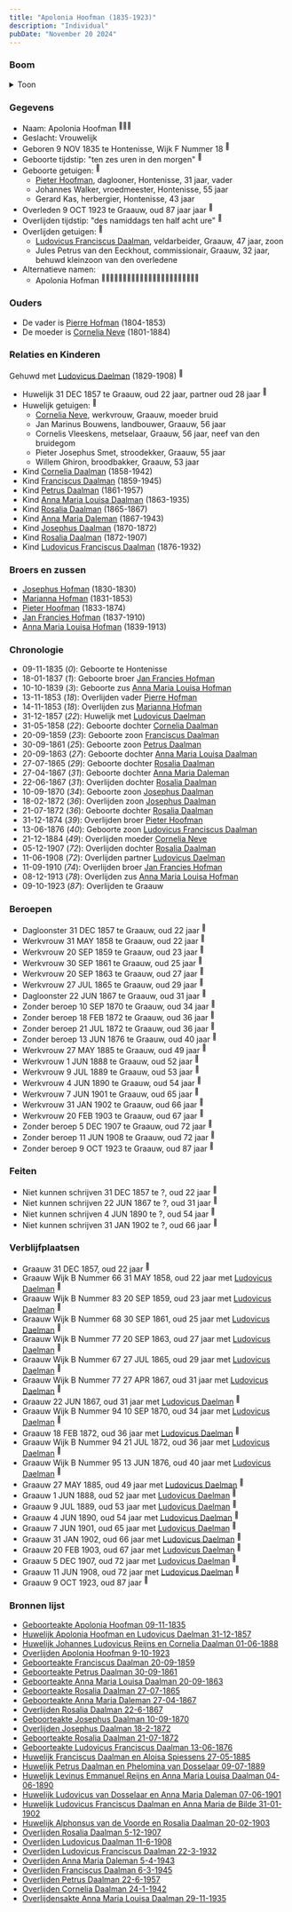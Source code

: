 ```yaml
---
title: "Apolonia Hoofman (1835-1923)"
description: "Individual"
pubDate: "November 20 2024"
---
```


### Boom
<details><summary>Toon</summary>

![test](https://www.plantuml.com/plantuml/svg/bPPTRzem58Rl_IkErejT8ILnGf8ALULpNTKFr7MJfccgJE92H68ZEsc5glxt6M8WDOoQE-pZOpz-t-CJBcL9H5aLEPBpZ2s880LCI3AV2bwnjCzpBg0KX4aLegn4iooba6GYoMdzcnQBSWa5BIPKo7fAbbHGNYuN53LsJN8Y9RmX0EXnaLBnECkIEQDITZe5oTZ51M3qZj1N6A-FagZE-3BEg10KhlXpGTWN81A-EuxZkG1dGpmAHZsrwTjpHlFq7Jhd4p9PFaruMURq_0BQC1hsm8qSN-Mpah9CIjfOBUTLdZyHbZubWaivuOf7fRaOxkv_gRm0mpT1IFMgo3HEdmj6yup07NsXEnnFuOnwGpp4Ht3KAitZRlRzb4LTT33igvp8tsFfdB_IDCtOTCKSm_NFExKEEskgaQ9oOZZBi-ciND8yvw-Ax1rfyLejlG9f_Ds4pbGJwr24DiTr5weUcBhw5JVCY61hukSgn5fS79naIWpt_KTrJQ_XoORifahvIvPK4WQ4vX_GOfiwyUgz8xNwgifbQL4YRYrtx4H7RS4R-u9mQulhxDjYLjU0aEOzFAzjKs3gjDlkxzLfaNs1-N3TNTt4ztGEK0OtX4qfIqcnOnkfFf1aibRPe0kjL7RWnt2yeekjwThgGWyhk61FvZ4jnI6Mo8O5RrZQ9pn5JtiUXCULwZ96u9O8vUCDhp9vmCxOgbzi8R4zf7vUyUfv4I9osW1xu98SgYwbXWrEgEv_iy89JjOiQeTx1ZPa6X35sGHoBO6wuuSFctyA5DGfiR_Vsg-vf8lPWPB2dar9kHktGiUQnetq5o7qzd3-QnQsqiRLPkrsjj1ctQjYPz-hNOSzqWQmRwKJrYKHjayfexeFu8PE-jEZlrokWtJ3tqteRjlIBTGOXyOuCiRnnp4sziEkCVQCCJR6FjATlFL7_L5AAVkx1T5Dr0n4I7SqCn0ZtKMC05wBi7hFPi15-bsP0G_f4ZS36EbgCmC-GfUguwb_ZVy0)
</details>

### Gegevens
- Naam: Apolonia Hoofman <sup><a href="../s00035/" style="text-decoration:none" title="Geboorteakte Apolonia Hoofman 09-11-1835 ">:link:</a><a href="../s00380/" style="text-decoration:none" title="Huwelijk Johannes Ludovicus Reijns en Cornelia Daalman 01-06-1888">:link:</a><a href="../s00407/" style="text-decoration:none" title="Overlijden Cornelia Daalman 24-1-1942">:link:</a></sup>
- Geslacht: Vrouwelijk
- Geboren 9 NOV 1835 te Hontenisse, Wijk F Nummer 18 <sup><a href="../s00035/" style="text-decoration:none" title="Geboorteakte Apolonia Hoofman 09-11-1835 ">:link:</a></sup>
- Geboorte tijdstip: "ten zes uren in den morgen" <sup><a href="../s00035/" style="text-decoration:none" title="Geboorteakte Apolonia Hoofman 09-11-1835 ">:link:</a></sup>
- Geboorte getuigen: <sup><a href="../s00035/" style="text-decoration:none" title="Geboorteakte Apolonia Hoofman 09-11-1835 ">:link:</a></sup>
  - [Pieter Hoofman](../i00021/), daglooner, Hontenisse, 31 jaar, vader
  - Johannes Walker, vroedmeester, Hontenisse, 55 jaar
  - Gerard Kas, herbergier, Hontenisse, 43 jaar
- Overleden 9 OCT 1923 te Graauw, oud 87 jaar jaar <sup><a href="../s00036/" style="text-decoration:none" title="Overlijden Apolonia Hoofman 9-10-1923 ">:link:</a></sup>
- Overlijden tijdstip: "des namiddags ten half acht ure" <sup><a href="../s00036/" style="text-decoration:none" title="Overlijden Apolonia Hoofman 9-10-1923 ">:link:</a></sup>
- Overlijden getuigen: <sup><a href="../s00036/" style="text-decoration:none" title="Overlijden Apolonia Hoofman 9-10-1923 ">:link:</a></sup>
  - [Ludovicus Franciscus Daalman](../i00234/), veldarbeider, Graauw, 47 jaar, zoon
  - Jules Petrus van den Eeckhout, commissionair, Graauw, 32 jaar, behuwd kleinzoon van den overledene
- Alternatieve namen:
  - Apolonia Hofman <sup><a href="../s00381/" style="text-decoration:none" title="Geboorteakte Franciscus Daalman 20-09-1859">:link:</a><a href="../s00383/" style="text-decoration:none" title="Geboorteakte Petrus Daalman 30-09-1861">:link:</a><a href="../s00384/" style="text-decoration:none" title="Geboorteakte Anna Maria Louisa Daalman 20-09-1863">:link:</a><a href="../s00385/" style="text-decoration:none" title="Geboorteakte Rosalia Daalman 27-07-1865">:link:</a><a href="../s00386/" style="text-decoration:none" title="Geboorteakte Anna Maria Daleman 27-04-1867">:link:</a><a href="../s00387/" style="text-decoration:none" title="Overlijden Rosalia Daalman 22-6-1867">:link:</a><a href="../s00389/" style="text-decoration:none" title="Geboorteakte Josephus Daalman 10-09-1870">:link:</a><a href="../s00390/" style="text-decoration:none" title="Overlijden Josephus Daalman 18-2-1872">:link:</a><a href="../s00391/" style="text-decoration:none" title="Geboorteakte Rosalia Daalman 21-07-1872">:link:</a><a href="../s00392/" style="text-decoration:none" title="Geboorteakte Ludovicus Franciscus Daalman 13-06-1876">:link:</a><a href="../s00393/" style="text-decoration:none" title="Huwelijk Franciscus Daalman en Aloisa Spiessens 27-05-1885">:link:</a><a href="../s00395/" style="text-decoration:none" title="Huwelijk Petrus Daalman en Phelomina van Dosselaar 09-07-1889">:link:</a><a href="../s00396/" style="text-decoration:none" title="Huwelijk Levinus Emmanuel Reijns en Anna Maria Louisa Daalman 04-06-1890">:link:</a><a href="../s00397/" style="text-decoration:none" title="Huwelijk Ludovicus van Dosselaar en Anna Maria Daleman 07-06-1901">:link:</a><a href="../s00399/" style="text-decoration:none" title="Huwelijk Ludovicus Franciscus Daalman en Anna Maria de Bilde 31-01-1902">:link:</a><a href="../s00400/" style="text-decoration:none" title="Huwelijk Alphonsus van de Voorde en Rosalia Daalman 20-02-1903">:link:</a><a href="../s00401/" style="text-decoration:none" title="Overlijden Rosalia Daalman 5-12-1907">:link:</a><a href="../s00402/" style="text-decoration:none" title="Overlijden Ludovicus Daalman 11-6-1908">:link:</a><a href="../s00403/" style="text-decoration:none" title="Overlijden Ludovicus Franciscus Daalman 22-3-1932">:link:</a><a href="../s00404/" style="text-decoration:none" title="Overlijden Anna Maria Daleman 5-4-1943">:link:</a><a href="../s00405/" style="text-decoration:none" title="Overlijden Franciscus Daalman 6-3-1945">:link:</a><a href="../s00406/" style="text-decoration:none" title="Overlijden Petrus Daalman 22-6-1957">:link:</a><a href="../s00408/" style="text-decoration:none" title="Overlijdensakte Anna Maria Louisa Daalman 29-11-1935">:link:</a></sup>

### Ouders
- De vader is [Pierre Hofman](../i00021/) (1804-1853)
- De moeder is [Cornelia Neve](../i00022/) (1801-1884)

### Relaties en Kinderen

Gehuwd met [Ludovicus Daelman](../i00029/) (1829-1908) <sup><a href="../s00037/" style="text-decoration:none" title="Huwelijk Apolonia Hoofman en Ludovicus Daelman 31-12-1857 ">:link:</a></sup>
- Huwelijk 31 DEC 1857 te Graauw, oud 22 jaar, partner oud 28 jaar <sup><a href="../s00037/" style="text-decoration:none" title="Huwelijk Apolonia Hoofman en Ludovicus Daelman 31-12-1857 ">:link:</a></sup>
- Huwelijk getuigen:  <sup><a href="../s00037/" style="text-decoration:none" title="Huwelijk Apolonia Hoofman en Ludovicus Daelman 31-12-1857 ">:link:</a></sup>
  - [Cornelia Neve](../i00022/), werkvrouw, Graauw, moeder bruid
  - Jan Marinus Bouwens, landbouwer, Graauw, 56 jaar
  - Cornelis Vleeskens, metselaar, Graauw, 56 jaar, neef van den bruidegom
  - Pieter Josephus Smet, stroodekker, Graauw, 55 jaar
  - Willem Ghiron, broodbakker, Graauw, 53 jaar
- Kind [Cornelia Daalman](../i00226/) (1858-1942)
- Kind [Franciscus Daalman](../i00227/) (1859-1945)
- Kind [Petrus Daalman](../i00228/) (1861-1957)
- Kind [Anna Maria Louisa Daalman](../i00229/) (1863-1935)
- Kind [Rosalia Daalman](../i00230/) (1865-1867)
- Kind [Anna Maria Daleman](../i00231/) (1867-1943)
- Kind [Josephus Daalman](../i00232/) (1870-1872)
- Kind [Rosalia Daalman](../i00233/) (1872-1907)
- Kind [Ludovicus Franciscus Daalman](../i00234/) (1876-1932)

### Broers en zussen
- [Josephus Hofman](../i00033/) (1830-1830)
- [Marianna Hofman](../i00034/) (1831-1853)
- [Pieter Hoofman](../i00013/) (1833-1874)
- [Jan Francies Hofman](../i00035/) (1837-1910)
- [Anna Maria Louisa Hofman](../i00036/) (1839-1913)

### Chronologie
- 09-11-1835 (<i>0</i>): Geboorte te Hontenisse
- 18-01-1837 (<i>1</i>): Geboorte broer [Jan Francies Hofman](../i00035/)
- 10-10-1839 (<i>3</i>): Geboorte zus [Anna Maria Louisa Hofman](../i00036/)
- 13-11-1853 (<i>18</i>): Overlijden vader [Pierre Hofman](../i00021/)
- 14-11-1853 (<i>18</i>): Overlijden zus [Marianna Hofman](../i00034/)
- 31-12-1857 (<i>22</i>): Huwelijk met [Ludovicus Daelman](../i00029/)
- 31-05-1858 (<i>22</i>): Geboorte dochter [Cornelia Daalman](../i00226/)
- 20-09-1859 (<i>23</i>): Geboorte zoon [Franciscus Daalman](../i00227/)
- 30-09-1861 (<i>25</i>): Geboorte zoon [Petrus Daalman](../i00228/)
- 20-09-1863 (<i>27</i>): Geboorte dochter [Anna Maria Louisa Daalman](../i00229/)
- 27-07-1865 (<i>29</i>): Geboorte dochter [Rosalia Daalman](../i00230/)
- 27-04-1867 (<i>31</i>): Geboorte dochter [Anna Maria Daleman](../i00231/)
- 22-06-1867 (<i>31</i>): Overlijden dochter [Rosalia Daalman](../i00230/)
- 10-09-1870 (<i>34</i>): Geboorte zoon [Josephus Daalman](../i00232/)
- 18-02-1872 (<i>36</i>): Overlijden zoon [Josephus Daalman](../i00232/)
- 21-07-1872 (<i>36</i>): Geboorte dochter [Rosalia Daalman](../i00233/)
- 31-12-1874 (<i>39</i>): Overlijden broer [Pieter Hoofman](../i00013/)
- 13-06-1876 (<i>40</i>): Geboorte zoon [Ludovicus Franciscus Daalman](../i00234/)
- 21-12-1884 (<i>49</i>): Overlijden moeder [Cornelia Neve](../i00022/)
- 05-12-1907 (<i>72</i>): Overlijden dochter [Rosalia Daalman](../i00233/)
- 11-06-1908 (<i>72</i>): Overlijden partner [Ludovicus Daelman](../i00029/)
- 11-09-1910 (<i>74</i>): Overlijden broer [Jan Francies Hofman](../i00035/)
- 08-12-1913 (<i>78</i>): Overlijden zus [Anna Maria Louisa Hofman](../i00036/)
- 09-10-1923 (<i>87</i>): Overlijden te Graauw

### Beroepen
- Dagloonster 31 DEC 1857 te Graauw, oud 22 jaar <sup><a href="../s00037/" style="text-decoration:none" title="Huwelijk Apolonia Hoofman en Ludovicus Daelman 31-12-1857 ">:link:</a></sup>
- Werkvrouw 31 MAY 1858 te Graauw, oud 22 jaar <sup><a href="../s00379/" style="text-decoration:none" title="Geboorteakte Cornelia Daalman 31-05-1858">:link:</a></sup>
- Werkvrouw 20 SEP 1859 te Graauw, oud 23 jaar <sup><a href="../s00381/" style="text-decoration:none" title="Geboorteakte Franciscus Daalman 20-09-1859">:link:</a></sup>
- Werkvrouw 30 SEP 1861 te Graauw, oud 25 jaar <sup><a href="../s00383/" style="text-decoration:none" title="Geboorteakte Petrus Daalman 30-09-1861">:link:</a></sup>
- Werkvrouw 20 SEP 1863 te Graauw, oud 27 jaar <sup><a href="../s00384/" style="text-decoration:none" title="Geboorteakte Anna Maria Louisa Daalman 20-09-1863">:link:</a></sup>
- Werkvrouw 27 JUL 1865 te Graauw, oud 29 jaar <sup><a href="../s00385/" style="text-decoration:none" title="Geboorteakte Rosalia Daalman 27-07-1865">:link:</a></sup>
- Dagloonster 22 JUN 1867 te Graauw, oud 31 jaar <sup><a href="../s00387/" style="text-decoration:none" title="Overlijden Rosalia Daalman 22-6-1867">:link:</a></sup>
- Zonder beroep 10 SEP 1870 te Graauw, oud 34 jaar <sup><a href="../s00389/" style="text-decoration:none" title="Geboorteakte Josephus Daalman 10-09-1870">:link:</a></sup>
- Zonder beroep 18 FEB 1872 te Graauw, oud 36 jaar <sup><a href="../s00390/" style="text-decoration:none" title="Overlijden Josephus Daalman 18-2-1872">:link:</a></sup>
- Zonder beroep 21 JUL 1872 te Graauw, oud 36 jaar <sup><a href="../s00391/" style="text-decoration:none" title="Geboorteakte Rosalia Daalman 21-07-1872">:link:</a></sup>
- Zonder beroep 13 JUN 1876 te Graauw, oud 40 jaar <sup><a href="../s00392/" style="text-decoration:none" title="Geboorteakte Ludovicus Franciscus Daalman 13-06-1876">:link:</a></sup>
- Werkvrouw 27 MAY 1885 te Graauw, oud 49 jaar <sup><a href="../s00393/" style="text-decoration:none" title="Huwelijk Franciscus Daalman en Aloisa Spiessens 27-05-1885">:link:</a></sup>
- Werkvrouw 1 JUN 1888 te Graauw, oud 52 jaar <sup><a href="../s00380/" style="text-decoration:none" title="Huwelijk Johannes Ludovicus Reijns en Cornelia Daalman 01-06-1888">:link:</a></sup>
- Werkvrouw 9 JUL 1889 te Graauw, oud 53 jaar <sup><a href="../s00395/" style="text-decoration:none" title="Huwelijk Petrus Daalman en Phelomina van Dosselaar 09-07-1889">:link:</a></sup>
- Werkvrouw 4 JUN 1890 te Graauw, oud 54 jaar <sup><a href="../s00396/" style="text-decoration:none" title="Huwelijk Levinus Emmanuel Reijns en Anna Maria Louisa Daalman 04-06-1890">:link:</a></sup>
- Werkvrouw 7 JUN 1901 te Graauw, oud 65 jaar <sup><a href="../s00397/" style="text-decoration:none" title="Huwelijk Ludovicus van Dosselaar en Anna Maria Daleman 07-06-1901">:link:</a></sup>
- Werkvrouw 31 JAN 1902 te Graauw, oud 66 jaar <sup><a href="../s00399/" style="text-decoration:none" title="Huwelijk Ludovicus Franciscus Daalman en Anna Maria de Bilde 31-01-1902">:link:</a></sup>
- Werkvrouw 20 FEB 1903 te Graauw, oud 67 jaar <sup><a href="../s00400/" style="text-decoration:none" title="Huwelijk Alphonsus van de Voorde en Rosalia Daalman 20-02-1903">:link:</a></sup>
- Zonder beroep 5 DEC 1907 te Graauw, oud 72 jaar <sup><a href="../s00401/" style="text-decoration:none" title="Overlijden Rosalia Daalman 5-12-1907">:link:</a></sup>
- Zonder beroep 11 JUN 1908 te Graauw, oud 72 jaar <sup><a href="../s00402/" style="text-decoration:none" title="Overlijden Ludovicus Daalman 11-6-1908">:link:</a></sup>
- Zonder beroep 9 OCT 1923 te Graauw, oud 87 jaar <sup><a href="../s00036/" style="text-decoration:none" title="Overlijden Apolonia Hoofman 9-10-1923 ">:link:</a></sup>

### Feiten
- Niet kunnen schrijven 31 DEC 1857 te ?, oud 22 jaar <sup><a href="../s00037/" style="text-decoration:none" title="Huwelijk Apolonia Hoofman en Ludovicus Daelman 31-12-1857 ">:link:</a></sup>
- Niet kunnen schrijven 22 JUN 1867 te ?, oud 31 jaar <sup><a href="../s00387/" style="text-decoration:none" title="Overlijden Rosalia Daalman 22-6-1867">:link:</a></sup>
- Niet kunnen schrijven 4 JUN 1890 te ?, oud 54 jaar <sup><a href="../s00396/" style="text-decoration:none" title="Huwelijk Levinus Emmanuel Reijns en Anna Maria Louisa Daalman 04-06-1890">:link:</a></sup>
- Niet kunnen schrijven 31 JAN 1902 te ?, oud 66 jaar <sup><a href="../s00399/" style="text-decoration:none" title="Huwelijk Ludovicus Franciscus Daalman en Anna Maria de Bilde 31-01-1902">:link:</a></sup>

### Verblijfplaatsen
- Graauw  31 DEC 1857, oud 22 jaar  <sup><a href="../s00037/" style="text-decoration:none" title="Huwelijk Apolonia Hoofman en Ludovicus Daelman 31-12-1857 ">:link:</a></sup>
- Graauw Wijk B Nummer 66 31 MAY 1858, oud 22 jaar met [Ludovicus Daelman](../i00029/) <sup><a href="../s00379/" style="text-decoration:none" title="Geboorteakte Cornelia Daalman 31-05-1858">:link:</a></sup>
- Graauw Wijk B Nummer 83 20 SEP 1859, oud 23 jaar met [Ludovicus Daelman](../i00029/) <sup><a href="../s00381/" style="text-decoration:none" title="Geboorteakte Franciscus Daalman 20-09-1859">:link:</a></sup>
- Graauw Wijk B Nummer 68 30 SEP 1861, oud 25 jaar met [Ludovicus Daelman](../i00029/) <sup><a href="../s00383/" style="text-decoration:none" title="Geboorteakte Petrus Daalman 30-09-1861">:link:</a></sup>
- Graauw Wijk B Nummer 77 20 SEP 1863, oud 27 jaar met [Ludovicus Daelman](../i00029/) <sup><a href="../s00384/" style="text-decoration:none" title="Geboorteakte Anna Maria Louisa Daalman 20-09-1863">:link:</a></sup>
- Graauw Wijk B Nummer 67 27 JUL 1865, oud 29 jaar met [Ludovicus Daelman](../i00029/) <sup><a href="../s00385/" style="text-decoration:none" title="Geboorteakte Rosalia Daalman 27-07-1865">:link:</a></sup>
- Graauw Wijk B Nummer 77 27 APR 1867, oud 31 jaar met [Ludovicus Daelman](../i00029/) <sup><a href="../s00386/" style="text-decoration:none" title="Geboorteakte Anna Maria Daleman 27-04-1867">:link:</a></sup>
- Graauw  22 JUN 1867, oud 31 jaar met [Ludovicus Daelman](../i00029/) <sup><a href="../s00387/" style="text-decoration:none" title="Overlijden Rosalia Daalman 22-6-1867">:link:</a></sup>
- Graauw Wijk B Nummer 94 10 SEP 1870, oud 34 jaar met [Ludovicus Daelman](../i00029/) <sup><a href="../s00389/" style="text-decoration:none" title="Geboorteakte Josephus Daalman 10-09-1870">:link:</a></sup>
- Graauw  18 FEB 1872, oud 36 jaar met [Ludovicus Daelman](../i00029/) <sup><a href="../s00390/" style="text-decoration:none" title="Overlijden Josephus Daalman 18-2-1872">:link:</a></sup>
- Graauw Wijk B Nummer 94 21 JUL 1872, oud 36 jaar met [Ludovicus Daelman](../i00029/) <sup><a href="../s00391/" style="text-decoration:none" title="Geboorteakte Rosalia Daalman 21-07-1872">:link:</a></sup>
- Graauw Wijk B Nummer 95 13 JUN 1876, oud 40 jaar met [Ludovicus Daelman](../i00029/) <sup><a href="../s00392/" style="text-decoration:none" title="Geboorteakte Ludovicus Franciscus Daalman 13-06-1876">:link:</a></sup>
- Graauw  27 MAY 1885, oud 49 jaar met [Ludovicus Daelman](../i00029/) <sup><a href="../s00393/" style="text-decoration:none" title="Huwelijk Franciscus Daalman en Aloisa Spiessens 27-05-1885">:link:</a></sup>
- Graauw  1 JUN 1888, oud 52 jaar met [Ludovicus Daelman](../i00029/) <sup><a href="../s00380/" style="text-decoration:none" title="Huwelijk Johannes Ludovicus Reijns en Cornelia Daalman 01-06-1888">:link:</a></sup>
- Graauw  9 JUL 1889, oud 53 jaar met [Ludovicus Daelman](../i00029/) <sup><a href="../s00395/" style="text-decoration:none" title="Huwelijk Petrus Daalman en Phelomina van Dosselaar 09-07-1889">:link:</a></sup>
- Graauw  4 JUN 1890, oud 54 jaar met [Ludovicus Daelman](../i00029/) <sup><a href="../s00396/" style="text-decoration:none" title="Huwelijk Levinus Emmanuel Reijns en Anna Maria Louisa Daalman 04-06-1890">:link:</a></sup>
- Graauw  7 JUN 1901, oud 65 jaar met [Ludovicus Daelman](../i00029/) <sup><a href="../s00397/" style="text-decoration:none" title="Huwelijk Ludovicus van Dosselaar en Anna Maria Daleman 07-06-1901">:link:</a></sup>
- Graauw  31 JAN 1902, oud 66 jaar met [Ludovicus Daelman](../i00029/) <sup><a href="../s00399/" style="text-decoration:none" title="Huwelijk Ludovicus Franciscus Daalman en Anna Maria de Bilde 31-01-1902">:link:</a></sup>
- Graauw  20 FEB 1903, oud 67 jaar met [Ludovicus Daelman](../i00029/) <sup><a href="../s00400/" style="text-decoration:none" title="Huwelijk Alphonsus van de Voorde en Rosalia Daalman 20-02-1903">:link:</a></sup>
- Graauw  5 DEC 1907, oud 72 jaar met [Ludovicus Daelman](../i00029/) <sup><a href="../s00401/" style="text-decoration:none" title="Overlijden Rosalia Daalman 5-12-1907">:link:</a></sup>
- Graauw  11 JUN 1908, oud 72 jaar met [Ludovicus Daelman](../i00029/) <sup><a href="../s00402/" style="text-decoration:none" title="Overlijden Ludovicus Daalman 11-6-1908">:link:</a></sup>
- Graauw  9 OCT 1923, oud 87 jaar  <sup><a href="../s00036/" style="text-decoration:none" title="Overlijden Apolonia Hoofman 9-10-1923 ">:link:</a></sup>

### Bronnen lijst
- [Geboorteakte Apolonia Hoofman 09-11-1835 ](../s00035/)
- [Huwelijk Apolonia Hoofman en Ludovicus Daelman 31-12-1857 ](../s00037/)
- [Huwelijk Johannes Ludovicus Reijns en Cornelia Daalman 01-06-1888](../s00380/)
- [Overlijden Apolonia Hoofman 9-10-1923 ](../s00036/)
- [Geboorteakte Franciscus Daalman 20-09-1859](../s00381/)
- [Geboorteakte Petrus Daalman 30-09-1861](../s00383/)
- [Geboorteakte Anna Maria Louisa Daalman 20-09-1863](../s00384/)
- [Geboorteakte Rosalia Daalman 27-07-1865](../s00385/)
- [Geboorteakte Anna Maria Daleman 27-04-1867](../s00386/)
- [Overlijden Rosalia Daalman 22-6-1867](../s00387/)
- [Geboorteakte Josephus Daalman 10-09-1870](../s00389/)
- [Overlijden Josephus Daalman 18-2-1872](../s00390/)
- [Geboorteakte Rosalia Daalman 21-07-1872](../s00391/)
- [Geboorteakte Ludovicus Franciscus Daalman 13-06-1876](../s00392/)
- [Huwelijk Franciscus Daalman en Aloisa Spiessens 27-05-1885](../s00393/)
- [Huwelijk Petrus Daalman en Phelomina van Dosselaar 09-07-1889](../s00395/)
- [Huwelijk Levinus Emmanuel Reijns en Anna Maria Louisa Daalman 04-06-1890](../s00396/)
- [Huwelijk Ludovicus van Dosselaar en Anna Maria Daleman 07-06-1901](../s00397/)
- [Huwelijk Ludovicus Franciscus Daalman en Anna Maria de Bilde 31-01-1902](../s00399/)
- [Huwelijk Alphonsus van de Voorde en Rosalia Daalman 20-02-1903](../s00400/)
- [Overlijden Rosalia Daalman 5-12-1907](../s00401/)
- [Overlijden Ludovicus Daalman 11-6-1908](../s00402/)
- [Overlijden Ludovicus Franciscus Daalman 22-3-1932](../s00403/)
- [Overlijden Anna Maria Daleman 5-4-1943](../s00404/)
- [Overlijden Franciscus Daalman 6-3-1945](../s00405/)
- [Overlijden Petrus Daalman 22-6-1957](../s00406/)
- [Overlijden Cornelia Daalman 24-1-1942](../s00407/)
- [Overlijdensakte Anna Maria Louisa Daalman 29-11-1935](../s00408/)